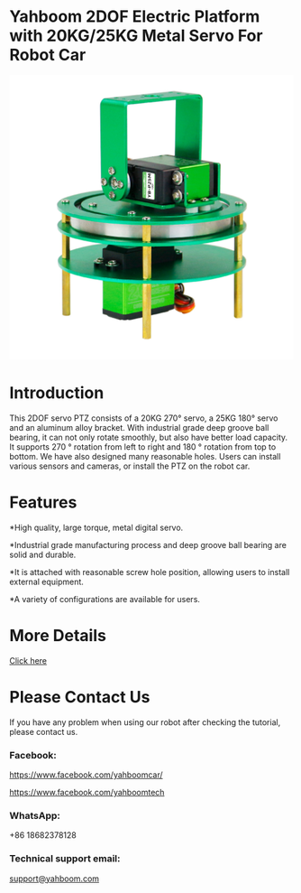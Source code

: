 # Yahboom 2DOF Electric Platform with 20KG/25KG Metal Servo For Robot Car
![](https://github.com/YahboomTechnology/2DOF-PTZ/blob/main/2DOF_Electric_Platform-Yahboom.jpg)
# Introduction
This 2DOF servo PTZ consists of a 20KG 270° servo, a 25KG 180° servo and an aluminum alloy bracket. With industrial grade deep groove ball bearing, it can not only rotate smoothly, but also have better load capacity. It supports 270 ° rotation from left to right and 180 ° rotation from top to bottom. We have also designed many reasonable holes. Users can install various sensors and cameras, or install the PTZ on the robot car. 
# Features
*High quality, large torque, metal digital servo.

*Industrial grade manufacturing process and deep groove ball bearing are solid and durable.

*It is attached with reasonable screw hole position, allowing users to install external equipment.

*A variety of configurations are available for users.

# More Details
[Click here](https://category.yahboom.net/products/2dof-ptz)

# Please Contact Us
If you have any problem when using our robot after checking the tutorial, please contact us.

### Facebook: 
https://www.facebook.com/yahboomcar/ 
  
https://www.facebook.com/yahboomtech
### WhatsApp:
+86 18682378128

### Technical support email: 
support@yahboom.com

